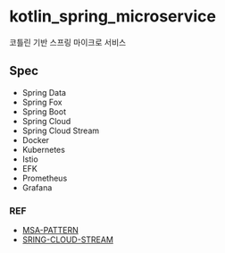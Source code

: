 # kotlin_spring_microservice
코틀린 기반 스프링 마이크로 서비스

## Spec
- Spring Data
- Spring Fox
- Spring Boot
- Spring Cloud
- Spring Cloud Stream
- Docker
- Kubernetes
- Istio
- EFK
- Prometheus
- Grafana

### REF
- [MSA-PATTERN](docs/MSA_PATTERN.md)
- [SRING-CLOUD-STREAM](docs/SPRING_CLOUD_STREAM.md)
